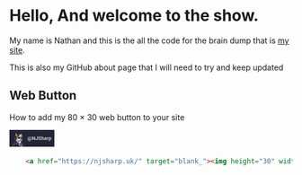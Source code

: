# Hello, And welcome to the show.

My name is Nathan and this is the all the code for the brain dump that is <a href="https://njsharp.uk/">my site</a>.

This is also my GitHub about page that I will need to try and keep updated

## Web Button

How to add my 80 × 30 web button to your site

<a href="https://njsharp.uk/" target="blank_"><img height="30" width="80" src="/button.png"></a>

```HTML
    <a href="https://njsharp.uk/" target="blank_"><img height="30" width="80" src="/button.png"></a>
```
